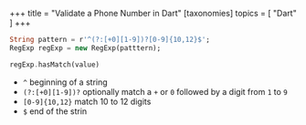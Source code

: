 +++
title = "Validate a Phone Number in Dart"
[taxonomies]
topics = [ "Dart" ]
+++

```dart
String pattern = r'^(?:[+0][1-9])?[0-9]{10,12}$';
RegExp regExp = new RegExp(patttern);

regExp.hasMatch(value)
```

+ `^` beginning of a string
+ `(?:[+0][1-9])?` optionally match a `+` or `0` followed by a digit from `1` to `9`
+ `[0-9]{10,12}` match 10 to 12 digits
+ `$` end of the strin


